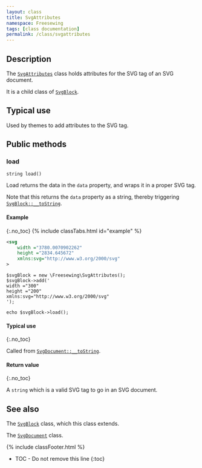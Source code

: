 ```yaml
---
layout: class
title: SvgAttributes
namespace: Freesewing
tags: [class documentation]
permalink: /class/svgattributes
---
```

## Description 

The [`SvgAttributes`](svgattributes) class holds attributes
for the SVG tag of an SVG document.

It is a child class of [`SvgBlock`](svgblock).

## Typical use

Used by themes to add attributes to the SVG tag.

## Public methods

### load

```php?start_inline=1
string load()
```
Load returns the data in the `data` property, and wraps it in a proper SVG tag.

Note that this returns the `data` property as a string, 
thereby triggering [`SvgBlock::__toString`](svgblock#tostring).

#### Example
{:.no_toc}
{% include classTabs.html
    id="example" 
%}

<div class="tab-content">
<div role="tabpanel" class="tab-pane active" id="example-result" markdown="1">

```xml
<svg
    width ="3780.0070902262"
    height ="2834.645672"
    xmlns:svg="http://www.w3.org/2000/svg"
>
```

</div>
<div role="tabpanel" class="tab-pane" id="example-code" markdown="1">

```php?start_inline=1
$svgBlock = new \Freesewing\SvgAttributes();
$svgBlock->add('
width ="300"
height ="200"
xmlns:svg="http://www.w3.org/2000/svg"
');

echo $svgBlock->load();
```

</div>
</div>

#### Typical use
{:.no_toc}

Called from [`SvgDocument::__toString`](svgdocument#tostring).

#### Return value
{:.no_toc}

A `string` which is a valid SVG tag to go in an SVG document.

## See also

The [`SvgBlock`](svgblock) class, which this class extends.

The [`SvgDocument`](svgdocument) class.

{% include classFooter.html %}
* TOC - Do not remove this line
{:toc}
